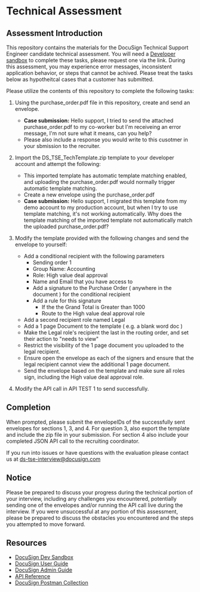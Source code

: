 # Technical Assessment

## Assessment Introduction

This repository contains the materials for the DocuSign Technical Support Engineer candidate technical assessment. You will need a [Developer sandbox](https://go.docusign.com/sandbox/productshot/) to complete these tasks, please request one via the link. During this assessment, you may experience error messages, inconsistent application behavior, or steps that cannot be achived. Please treat the tasks below as hypotheitcal cases that a customer has submitted. 

Please utilize the contents of this repository to complete the following tasks:

1. Using the purchase_order.pdf file in this repository, create and send an envelope.
     - **Case submission:** Hello support, I tried to send the attached purchase_order.pdf to my co-worker but I'm receiveing an error message, I'm not sure what it means, can you help?
     - Please also include a response you would write to this cusotmer in your sbmission to the recruiter. 
2. Import the DS_TSE_TechTemplate.zip template to your developer account and attempt the following:
     - This imported template has automatic template matching enabled, and uploading the purchase_order.pdf would normally trigger automatic template matching.
     - Create a new envelope using the purchase_order.pdf
     - **Case submission:** Hello support, I migrated this template from my demo account to my production account, but when I try to use template matching, it's not working automatically. Why does the template matching of the imported template not automatically match the uploaded purchase_order.pdf?
3. Modify the template provided with the following changes and send the envelope to yourself:
    - Add a conditional recipient with the following parameters
        - Sending order 1
        - Group Name: Accounting
        - Role: High value deal approval
        - Name and Email that you have access to
        - Add a signature to the Purchase Order ( anywhere in the document ) for the conditional recipient
        - Add a rule for this signature
            - If the the Grand Total is Greater than 1000
            - Route to the High value deal approval role
    - Add a second recipient role named Legal
    - Add a 1 page Document to the template ( e.g. a blank word doc )
    - Make the Legal role's recipient the last in the routing order, and set their action to "needs to view"
    - Restrict the visibility of the 1 page document you uploaded to the legal recipient.
    - Ensure open the envelope as each of the signers and ensure that the legal recipient cannot view the additional 1 page document.
    - Send the envelope based on the template and make sure all roles sign, including the High value deal approval role. 
		
4. Modify the API call in API TEST 1 to send successfully.

## Completion
When prompted, please submit the envelopeIDs of the successfully sent envelopes for sections 1, 3, and 4. For question 3, also export the template and include the zip file in your submission.  For section 4 also include your completed JSON API call to the recruiting coordinator.

If you run into issues or have questions with the evaluation please contact us at [ds-tse-interview@docusign.com](mailto:ds-tse-interview@docusign.com)

## Notice
Please be prepared to discuss your progress during the technical portion of your interview, including any challenges you encountered, potentially sending one of the envelopes and/or running the API call live during the interview. If you were unsuccessful at any portion of this assessment, please be prepared to discuss the obstacles you encountered and the steps you attempted to move forward.


## Resources
- [DocuSign Dev Sandbox](https://go.docusign.com/sandbox/productshot/)
- [DocuSign User Guide](https://support.docusign.com/en/guides/ndse-user-guide)
- [DocuSign Admin Guide](https://support.docusign.com/en/guides/ndse-admin-guide)
- [API Reference](https://developers.docusign.com/docs/esign-rest-api/reference/)
- [DocuSign Postman Collection](https://www.docusign.com/blog/dsdev-please-mr-postman)

